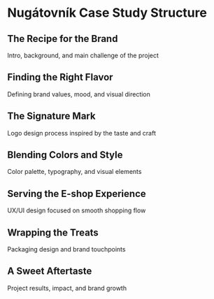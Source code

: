 # Nugátovník Case Study Structure

## The Recipe for the Brand
Intro, background, and main challenge of the project

## Finding the Right Flavor
Defining brand values, mood, and visual direction

## The Signature Mark
Logo design process inspired by the taste and craft

## Blending Colors and Style
Color palette, typography, and visual elements

## Serving the E-shop Experience
UX/UI design focused on smooth shopping flow

## Wrapping the Treats
Packaging design and brand touchpoints

## A Sweet Aftertaste
Project results, impact, and brand growth
